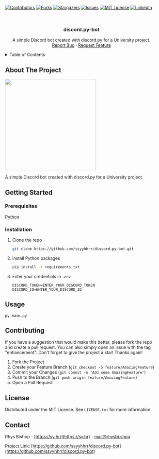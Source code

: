 <a name="readme-top"></a>

<!-- PROJECT SHIELDS -->
[![Contributors][contributors-shield]][contributors-url]
[![Forks][forks-shield]][forks-url]
[![Stargazers][stars-shield]][stars-url]
[![Issues][issues-shield]][issues-url]
[![MIT License][license-shield]][license-url]
[![LinkedIn][linkedin-shield]][linkedin-url]

<!-- PROJECT LOGO -->
<br />
<div align="center">
  <h3 align="center">discord.py-bot</h3>

  <p align="center">
    A simple Discord bot created with discord.py for a University project.
    <br />
    <a href="https://github.com/ssyyhhrr/discord.py-bot/issues">Report Bug</a>
    ·
    <a href="https://github.com/ssyyhhrr/discord.py-bot/issues">Request Feature</a>
  </p>
</div>

<!-- TABLE OF CONTENTS -->
<details>
  <summary>Table of Contents</summary>
  <ol>
    <li>
      <a href="#about-the-project">About The Project</a>
      <ul>
        <li><a href="#built-with">Built With</a></li>
      </ul>
    </li>
    <li>
      <a href="#getting-started">Getting Started</a>
      <ul>
        <li><a href="#prerequisites">Prerequisites</a></li>
        <li><a href="#installation">Installation</a></li>
      </ul>
    </li>
    <li><a href="#usage">Usage</a></li>
    <li><a href="#roadmap">Roadmap</a></li>
    <li><a href="#contributing">Contributing</a></li>
    <li><a href="#license">License</a></li>
    <li><a href="#contact">Contact</a></li>
    <li><a href="#acknowledgments">Acknowledgments</a></li>
  </ol>
</details>

<!-- ABOUT THE PROJECT -->
## About The Project

<img src="https://sy.hr/files/2022-11-06_16-54-42_Y2nvUfbHVmCOuz9W.png" height="300"/>

A simple Discord bot created with discord.py for a University project.

<!-- GETTING STARTED -->
## Getting Started

### Prerequisites

[Python](https://python.org)

### Installation

1. Clone the repo
   ```sh
   git clone https://github.com/ssyyhhrr/discord.py-bot.git
   ```
3. Install Python packages
   ```sh
   pip install -r requirements.txt
   ```
4. Enter your credentials in `.env`
   ```env
   DISCORD_TOKEN=ENTER_YOUR_DISCORD_TOKEN
   DISCORD_ID=ENTER_YOUR_DISCORD_ID
   ```

<!-- USAGE EXAMPLES -->
## Usage

```
py main.py
```

<!-- CONTRIBUTING -->
## Contributing

If you have a suggestion that would make this better, please fork the repo and create a pull request. You can also simply open an issue with the tag "enhancement".
Don't forget to give the project a star! Thanks again!

1. Fork the Project
2. Create your Feature Branch (`git checkout -b feature/AmazingFeature`)
3. Commit your Changes (`git commit -m 'Add some AmazingFeature'`)
4. Push to the Branch (`git push origin feature/AmazingFeature`)
5. Open a Pull Request

<!-- LICENSE -->
## License

Distributed under the MIT License. See `LICENSE.txt` for more information.

<!-- CONTACT -->
## Contact

Rhys Bishop - [https://sy.hr/](https://sy.hr) - mail@rhysbi.shop

Project Link: [https://github.com/ssyyhhrr/discord.py-bot](https://github.com/ssyyhhrr/discord.py-bot)

<!-- MARKDOWN LINKS & IMAGES -->
<!-- https://www.markdownguide.org/basic-syntax/#reference-style-links -->
[contributors-shield]: https://img.shields.io/github/contributors/ssyyhhrr/discord.py-bot.svg?style=for-the-badge
[contributors-url]: https://github.com/ssyyhhrr/discord.py-bot/graphs/contributors
[forks-shield]: https://img.shields.io/github/forks/ssyyhhrr/discord.py-bot.svg?style=for-the-badge
[forks-url]: https://github.com/ssyyhhrr/discord.py-bot/network/members
[stars-shield]: https://img.shields.io/github/stars/ssyyhhrr/discord.py-bot.svg?style=for-the-badge
[stars-url]: https://github.com/ssyyhhrr/discord.py-bot/stargazers
[issues-shield]: https://img.shields.io/github/issues/ssyyhhrr/discord.py-bot.svg?style=for-the-badge
[issues-url]: https://github.com/ssyyhhrr/discord.py-bot/issues
[license-shield]: https://img.shields.io/github/license/ssyyhhrr/discord.py-bot.svg?style=for-the-badge
[license-url]: https://github.com/ssyyhhrr/discord.py-bot/blob/master/LICENSE.txt
[linkedin-shield]: https://img.shields.io/badge/-LinkedIn-black.svg?style=for-the-badge&logo=linkedin&colorB=555
[linkedin-url]: https://www.linkedin.com/in/rhys-bishop-158638214/
